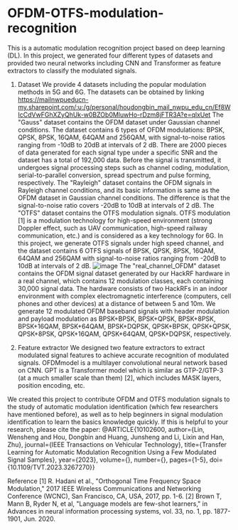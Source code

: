 # OFDM-OTFS-modulation-recognition
  This is a automatic modulation recognition project based on deep learning (DL). In this project, we generated four different types of datasets and provided two neural networks including CNN and Transformer as feature extractors to classify the modulated signals.
1. Dataset
  We provide 4 datasets including the popular modulation methods in 5G and 6G. The datasets can be obtained by linking https://mailnwpueducn-my.sharepoint.com/:u:/g/personal/houdongbin_mail_nwpu_edu_cn/Ef8WIcCdVwFGhXZyQhUk-w0BZOb0MluwHo-rDzm8jFTR3A?e=qlxUet
  The "Gauss" dataset contains the OFDM dataset under Gaussian channel conditions. The dataset contains 6 types of OFDM modulations: BPSK, QPSK, 8PSK, 16QAM, 64QAM and 256QAM, with signal-to-noise ratios ranging from -10dB to 20dB at intervals of 2 dB. There are 2000 pieces of data generated for each signal type under a specific SNR and the dataset has a total of 192,000 data. Before the signal is transmitted, it undergoes signal processing steps such as channel coding, modulation, serial-to-parallel conversion, spread spectrum and pulse forming, respectively.
  The "Rayleigh" dataset contains the OFDM signals in Rayleigh channel conditions, and its basic information is same as the OFDM dataset in Gaussian channel conditions. The difference is that the signal-to-noise ratio covers -20dB to 10dB at intervals of 2 dB.
  The "OTFS" dataset contains the OTFS modulation signals. OTFS modulation [1] is a modulation technology for high-speed environment (strong Doppler effect, such as UAV communication, high-speed railway communication, etc.) and is considered as a key technology for 6G. In this project, we generate OTFS signals under high speed channel, and the dataset contains 6 OTFS signals of BPSK, QPSK, 8PSK, 16QAM, 64QAM and 256QAM with signal-to-noise ratios ranging from -20dB to 10dB at intervals of 2 dB.
![image](https://user-images.githubusercontent.com/93035404/233580156-12c2e732-288f-4843-b389-52cfb04171d1.png)
  The "real_channel_OFDM" dataset contains the OFDM signal dataset generated by our HackRF hardware in a real channel, which contains 12 modulation classes, each containing 30,000 signal data. The hardware consists of two HackRFs in an indoor environment with complex electromagnetic interference (computers, cell phones and other devices) at a distance of between 5 and 10m. We generate 12 modulated OFDM baseband signals with header modulation and payload modulation as BPSK+BPSK, BPSK+QPSK, BPSK+8PSK, BPSK+16QAM, BPSK+64QAM, BPSK+DQPSK, QPSK+BPSK, QPSK+QPSK, QPSK+8PSK, QPSK+16QAM, QPSK+64QAM, QPSK+DQPSK, respectively.

2. Feature extractor
  We designed two feature extractors to extract modulated signal features to achieve accurate recognition of modulated signals.
  OFDMmodel is a multilayer convolutional neural network based on CNN.
  GPT is a Transformer model which is similar as GTP-2/GTP-3 (at a much smaller scale than them) [2], which includes MASK layers, position encoding, etc.

  We created this project to contribute OFDM and OTFS modulation signals to the study of automatic modulation identification (which few researchers have mentioned before), as well as to help beginners in signal modulation identification to learn the basics knowledge quickly. If this is helpful to your research, please cite the paper:
@ARTICLE{10102600,
  author={Lin, Wensheng and Hou, Dongbin and Huang, Junsheng and Li, Lixin and Han, Zhu},
  journal={IEEE Transactions on Vehicular Technology}, 
  title={Transfer Learning for Automatic Modulation Recognition Using a Few Modulated Signal Samples}, 
  year={2023},
  volume={},
  number={},
  pages={1-5},
  doi={10.1109/TVT.2023.3267270}}

Reference
[1] R. Hadani et al., "Orthogonal Time Frequency Space Modulation," 2017 IEEE Wireless Communications and Networking Conference (WCNC), San Francisco, CA, USA, 2017, pp. 1-6.
[2] Brown T, Mann B, Ryder N, et al, "Language models are few-shot learners," in Advances in neural information processing systems, vol. 33, no. 1, pp. 1877-1901, Jun. 2020.

